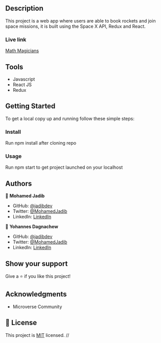 ## Description

This project is a web app where users are able to book rockets and join space missions, it is built using the Space X API, Redux and React.

### Live link

[Math Magicians](https://frabjous-puffpuff-c6d093.netlify.app/)

## Tools

- Javascript
- React JS
- Redux

## Getting Started

To get a local copy up and running follow these simple steps:

### Install

Run npm install after cloning repo

### Usage

Run npm start to get project launched on your localhost

## Authors

👤 **Mohamed Jadib**

- GitHub: [@jadibdev](https://github.com/jadibdev)
- Twitter: [@MohamedJadib](https://twitter.com/MohamedJadib)
- LinkedIn: [LinkedIn](https://www.linkedin.com/in/mohamed-jadib-942a5041/)

👤 **Yohannes Dagnachew**

- GitHub: [@jadibdev](https://github.com/yohannesdagnachew)
- Twitter: [@MohamedJadib](https://twitter.com/Jod99712013)
- LinkedIn: [LinkedIn](https://www.linkedin.com/in/yohannes-dagnachew-5b163a236/?originalSubdomain=et)

## Show your support

Give a ⭐️ if you like this project!

## Acknowledgments

- Microverse Community

## 📝 License

This project is [MIT](./MIT.md) licensed.
//
